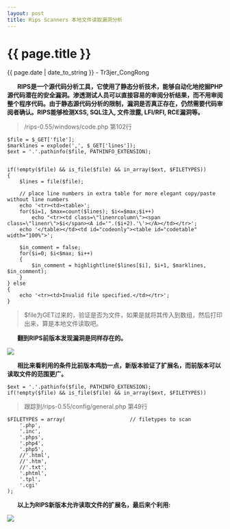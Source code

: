 ```yaml
---
layout: post
title: Rips Scanners 本地文件读取漏洞分析
---
```


{{ page.title }}
================
<p class="date">{{ page.date | date_to_string }} - Tr3jer_CongRong</p>

&nbsp;&nbsp;&nbsp;&nbsp;&nbsp;&nbsp;**RIPS是一个源代码分析工具，它使用了静态分析技术，能够自动化地挖掘PHP源代码潜在的安全漏洞。渗透测试人员可以直接容易的审阅分析结果，而不用审阅整个程序代码。由于静态源代码分析的限制，漏洞是否真正存在，仍然需要代码审阅者确认。RIPS能够检测XSS, SQL注入, 文件泄露, LFI/RFI, RCE漏洞等。**

>/rips-0.55/windows/code.php 第102行

	$file = $_GET['file'];
	$marklines = explode(',', $_GET['lines']);
	$ext = '.'.pathinfo($file, PATHINFO_EXTENSION);

	
	if(!empty($file) && is_file($file) && in_array($ext, $FILETYPES))
	{
		$lines = file($file); 
		
		// place line numbers in extra table for more elegant copy/paste without line numbers
		echo '<tr><td><table>';
		for($i=1, $max=count($lines); $i<=$max;$i++) 
			echo "<tr><td class=\"linenrcolumn\"><span class=\"linenr\">$i</span><A id='".($i+2).'\'></A></td></tr>';
		echo '</table></td><td id="codeonly"><table id="codetable" width="100%">';
		
		$in_comment = false;
		for($i=0; $i<$max; $i++)
		{				
			$in_comment = highlightline($lines[$i], $i+1, $marklines, $in_comment);
		}
	} else
	{
		echo '<tr><td>Invalid file specified.</td></tr>';
	}

>$file为GET过来的，验证是否为文件，如果是就将其传入到数组，然后打印出来，算是本地文件读取吧。

&nbsp;&nbsp;&nbsp;&nbsp;&nbsp;&nbsp;**翻到RIPS前版本发现漏洞是同样存在的。**

<img src="http://blog-1252048719.cos.ap-shanghai.myqcloud.com/54rtgdfcvx.png">

&nbsp;&nbsp;&nbsp;&nbsp;&nbsp;&nbsp;**相比来看利用的条件比前版本鸡肋一点，新版本验证了扩展名，而前版本可以读取文件的范围更广。**

	$ext = '.'.pathinfo($file, PATHINFO_EXTENSION);
	if(!empty($file) && is_file($file) && in_array($ext, $FILETYPES))

>跟踪到/rips-0.55/config/general.php 第49行

	$FILETYPES = array(						// filetypes to scan
		'.php', 
		'.inc', 
		'.phps', 
		'.php4', 
		'.php5', 
		//'.html', 
		//'.htm', 
		//'.txt',
		'.phtml', 
		'.tpl',  
		'.cgi'
	); 

&nbsp;&nbsp;&nbsp;&nbsp;&nbsp;&nbsp;**以上为RIPS新版本允许读取文件的扩展名，最后来个利用:**

<img src="http://blog-1252048719.cos.ap-shanghai.myqcloud.com/5555rrfdd.png">